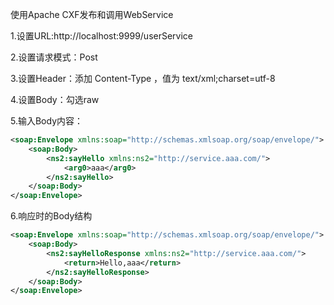 使用Apache CXF发布和调用WebService

1.设置URL:http://localhost:9999/userService

2.设置请求模式：Post

3.设置Header：添加 Content-Type ，值为 text/xml;charset=utf-8

4.设置Body：勾选raw

5.输入Body内容：
```xml
<soap:Envelope xmlns:soap="http://schemas.xmlsoap.org/soap/envelope/">
	<soap:Body>
		<ns2:sayHello xmlns:ns2="http://service.aaa.com/">
			<arg0>aaa</arg0>
		</ns2:sayHello>
	</soap:Body>
</soap:Envelope>
```

6.响应时的Body结构
```xml
<soap:Envelope xmlns:soap="http://schemas.xmlsoap.org/soap/envelope/">
    <soap:Body>
        <ns2:sayHelloResponse xmlns:ns2="http://service.aaa.com/">
            <return>Hello,aaa</return>
        </ns2:sayHelloResponse>
    </soap:Body>
</soap:Envelope>
```